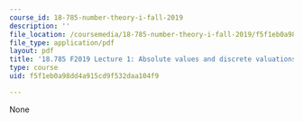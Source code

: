 ```yaml
---
course_id: 18-785-number-theory-i-fall-2019
description: ''
file_location: /coursemedia/18-785-number-theory-i-fall-2019/f5f1eb0a98dd4a915cd9f532daa104f9_MIT18_785F19_lec1.pdf
file_type: application/pdf
layout: pdf
title: '18.785 F2019 Lecture 1: Absolute values and discrete valuations '
type: course
uid: f5f1eb0a98dd4a915cd9f532daa104f9

---
```

None